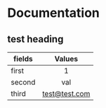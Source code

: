 # Documentation
## test heading

| fields        | Values        |
| ------------- |:-------------:|
| first         | 1			    |
| second        | val           |
| third         | test@test.com |